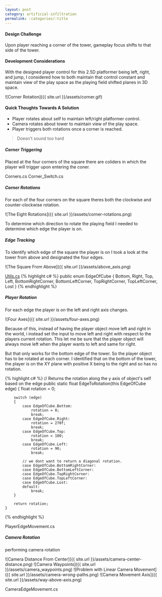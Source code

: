 ```yaml
---
layout: post
category: artificial-infiltration
permalink: :categories/:title
---
```


#### Design Challenge
Upon player reaching a corner of the tower, gameplay focus shifts to that side of the tower. 

#### Development Considerations
With the designed player control for this 2.5D platformer being left, right, and jump, I considered how to both maintain that control constant and maintain view of the play space as the playing field shifted planes in 3D space. 

![Corner Rotation]({{ site.url }}/assets/corner.gif)

<!--excerpt_end-->

#### Quick Thoughts Towards A Solution
- Player rotates about self to maintain left/right platformer control.
- Camera rotates about tower to maintain view of the play space.
- Player triggers both rotations once a corner is reached.

> Doesn't sound too hard


##### Corner Triggering

Placed at the four corners of the square there are coliders in which the player will trigger upon entering the coner. 

Corners.cs
Corner_Switch.cs

##### Corner Rotations 

For each of the four corners on the square theres both the clockwise and counter-clockwise rotation.

![The Eight Rotations]({{ site.url }}/assets/corner-rotations.png)

To determine which direction to rotate the playing field I needed to determine which edge the player is on. 



##### Edge Tracking

To identify which edge of the square the player is on I took a look at the tower from above and designated the four edges. 

![The Square From Above]({{ site.url }}/assets/above_axis.png)

[Utils.cs](https://github.com/Kpable/Artificial-Infiltration/blob/master/Scripts/Utils.cs)
{% highlight c# %}
	public enum EdgeOfCube 
	{ 
		Bottom, 
		Right, 
		Top, 
		Left, 
		BottomRightCorner, 
		BottomLeftCorner, 
		TopRightCorner, 
		TopLeftCorner, 
		Lost 
	}
{% endhighlight %}

##### Player Rotation

For each edge the player is on the left and right axis changes.

![Four Axes]({{ site.url }}/assets/four-axes.png)

<!-- ##### Top Side Axis

![Square Top Axis]({{ site.url }}/assets/top_axis.png)

##### Bottom Side Axis

![Square Bottom Axis]({{ site.url }}/assets/bottom_axis.png)

##### Left Side Axis

![Square Left Axis]({{ site.url }}/assets/left_axis.png)

##### Right Side Axis

![Square Right Axis]({{ site.url }}/assets/right_axis.png) -->

Because of this, instead of having the player object move left and right in the world, i instead set the input to move left and right with respect to the players current rotation. This let me be sure that the player object will always move left when the player wants to left and same for right. 

But that only works for the bottom edge of the tower. So the player object has to be rotated at each corner. I identified that on the bottom of the tower, the player is on the XY plane with positive X being to the right and so has no rotation. 

{% highlight c# %}
	// Returns the rotation along the y axis of object's self based on the edge
	public static float EdgeToRotation(this EdgeOfCube edge)
	{
	    float rotation = 0;

	    switch (edge)
	    {
	        case EdgeOfCube.Bottom:
	            rotation = 0;
	            break;
	        case EdgeOfCube.Right:
	            rotation = 270f;
	            break;
	        case EdgeOfCube.Top:
	            rotation = 180;
	            break;
	        case EdgeOfCube.Left:
	            rotation = 90;
	            break;

	        // we dont want to return a diagonal rotation. 
	        case EdgeOfCube.BottomRightCorner:
	        case EdgeOfCube.BottomLeftCorner:
	        case EdgeOfCube.TopRightCorner:
	        case EdgeOfCube.TopLeftCorner:
	        case EdgeOfCube.Lost:
	        default:
	            break;
	    }

	    return rotation;
	}
{% endhighlight %}

PlayerEdgeMovement.cs

##### Camera Rotation

performing camera rotation 

![Camera Distance From Center]({{ site.url }}/assets/camera-center-distance.png)
![Camera Waypoints]({{ site.url }}/assets/camera_waypoints.png)
![Problem with Linear Camera Movement]({{ site.url }}/assets/camera-wrong-paths.png)
![Camera Movement Axis]({{ site.url }}/assets/way-above-axis.png)

CameraEdgeMovement.cs

